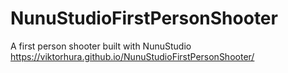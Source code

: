 # NunuStudioFirstPersonShooter
A first person shooter built with NunuStudio
https://viktorhura.github.io/NunuStudioFirstPersonShooter/
